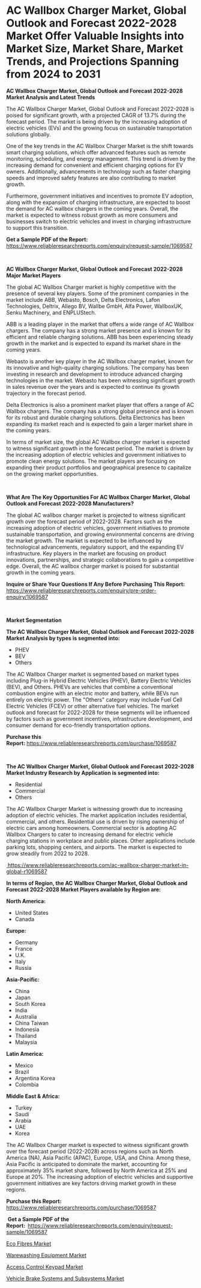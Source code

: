 <p><h1>AC Wallbox Charger Market, Global Outlook and Forecast 2022-2028 Market Offer Valuable Insights into Market Size, Market Share, Market Trends, and Projections Spanning from 2024 to 2031</h1></p><p><strong>AC Wallbox Charger Market, Global Outlook and Forecast 2022-2028 Market Analysis and Latest Trends</strong></p>
<p><p>The AC Wallbox Charger Market, Global Outlook and Forecast 2022-2028 is poised for significant growth, with a projected CAGR of 13.7% during the forecast period. The market is being driven by the increasing adoption of electric vehicles (EVs) and the growing focus on sustainable transportation solutions globally. </p><p>One of the key trends in the AC Wallbox Charger Market is the shift towards smart charging solutions, which offer advanced features such as remote monitoring, scheduling, and energy management. This trend is driven by the increasing demand for convenient and efficient charging options for EV owners. Additionally, advancements in technology such as faster charging speeds and improved safety features are also contributing to market growth.</p><p>Furthermore, government initiatives and incentives to promote EV adoption, along with the expansion of charging infrastructure, are expected to boost the demand for AC wallbox chargers in the coming years. Overall, the market is expected to witness robust growth as more consumers and businesses switch to electric vehicles and invest in charging infrastructure to support this transition.</p></p>
<p><strong>Get a Sample PDF of the Report:&nbsp;</strong> <a href="https://www.reliableresearchreports.com/enquiry/request-sample/1069587">https://www.reliableresearchreports.com/enquiry/request-sample/1069587</a></p>
<p>&nbsp;</p>
<p><strong>AC Wallbox Charger Market, Global Outlook and Forecast 2022-2028 Major Market Players</strong></p>
<p><p>The global AC Wallbox Charger market is highly competitive with the presence of several key players. Some of the prominent companies in the market include ABB, Webasto, Bosch, Delta Electronics, Lafon Technologies, Deltrix, Allego BV, Wallbe GmbH, Alfa Power, WallboxUK, Senku Machinery, and ENPLUStech.</p><p>ABB is a leading player in the market that offers a wide range of AC Wallbox chargers. The company has a strong market presence and is known for its efficient and reliable charging solutions. ABB has been experiencing steady growth in the market and is expected to expand its market share in the coming years.</p><p>Webasto is another key player in the AC Wallbox charger market, known for its innovative and high-quality charging solutions. The company has been investing in research and development to introduce advanced charging technologies in the market. Webasto has been witnessing significant growth in sales revenue over the years and is expected to continue its growth trajectory in the forecast period.</p><p>Delta Electronics is also a prominent market player that offers a range of AC Wallbox chargers. The company has a strong global presence and is known for its robust and durable charging solutions. Delta Electronics has been expanding its market reach and is expected to gain a larger market share in the coming years.</p><p>In terms of market size, the global AC Wallbox charger market is expected to witness significant growth in the forecast period. The market is driven by the increasing adoption of electric vehicles and government initiatives to promote clean energy solutions. The market players are focusing on expanding their product portfolios and geographical presence to capitalize on the growing market opportunities.</p></p>
<p>&nbsp;</p>
<p><strong>What Are The Key Opportunities For AC Wallbox Charger Market, Global Outlook and Forecast 2022-2028 Manufacturers?</strong></p>
<p><p>The global AC wallbox charger market is projected to witness significant growth over the forecast period of 2022-2028. Factors such as the increasing adoption of electric vehicles, government initiatives to promote sustainable transportation, and growing environmental concerns are driving the market growth. The market is expected to be influenced by technological advancements, regulatory support, and the expanding EV infrastructure. Key players in the market are focusing on product innovations, partnerships, and strategic collaborations to gain a competitive edge. Overall, the AC wallbox charger market is poised for substantial growth in the coming years.</p></p>
<p><strong>Inquire or Share Your Questions If Any Before Purchasing This Report:</strong> <a href="https://www.reliableresearchreports.com/enquiry/pre-order-enquiry/1069587">https://www.reliableresearchreports.com/enquiry/pre-order-enquiry/1069587</a></p>
<p>&nbsp;</p>
<p><strong>Market Segmentation</strong></p>
<p><strong>The AC Wallbox Charger Market, Global Outlook and Forecast 2022-2028 Market Analysis by types is segmented into:</strong></p>
<p><ul><li>PHEV</li><li>BEV</li><li>Others</li></ul></p>
<p><p>The AC Wallbox Charger market is segmented based on market types including Plug-in Hybrid Electric Vehicles (PHEV), Battery Electric Vehicles (BEV), and Others. PHEVs are vehicles that combine a conventional combustion engine with an electric motor and battery, while BEVs run entirely on electric power. The "Others" category may include Fuel Cell Electric Vehicles (FCEV) or other alternative fuel vehicles. The market outlook and forecast for 2022-2028 for these segments will be influenced by factors such as government incentives, infrastructure development, and consumer demand for eco-friendly transportation options.</p></p>
<p><strong>Purchase this Report:&nbsp;</strong><a href="https://www.reliableresearchreports.com/purchase/1069587">https://www.reliableresearchreports.com/purchase/1069587</a></p>
<p>&nbsp;</p>
<p><strong>The AC Wallbox Charger Market, Global Outlook and Forecast 2022-2028 Market Industry Research by Application is segmented into:</strong></p>
<p><ul><li>Residential</li><li>Commercial</li><li>Others</li></ul></p>
<p><p>The AC Wallbox Charger Market is witnessing growth due to increasing adoption of electric vehicles. The market application includes residential, commercial, and others. Residential use is driven by rising ownership of electric cars among homeowners. Commercial sector is adopting AC Wallbox Chargers to cater to increasing demand for electric vehicle charging stations in workplace and public places. Other applications include parking lots, shopping centers, and airports. The market is expected to grow steadily from 2022 to 2028.</p></p>
<p><a href="https://www.reliableresearchreports.com/ac-wallbox-charger-market-in-global-r1069587">&nbsp;https://www.reliableresearchreports.com/ac-wallbox-charger-market-in-global-r1069587</a></p>
<p><strong>In terms of Region, the AC Wallbox Charger Market, Global Outlook and Forecast 2022-2028 Market Players available by Region are:</strong></p>
<p>
    <p> <strong> North America: </strong>
        <ul>
            <li>United States</li>
            <li>Canada</li>
        </ul>
        </p> 
    <p> <strong> Europe: </strong>
        <ul>
            <li>Germany</li>
            <li>France</li>
            <li>U.K.</li>
            <li>Italy</li>
            <li>Russia</li>
        </ul>
        </p> 
    <p> <strong> Asia-Pacific: </strong>
        <ul>
            <li>China</li>
            <li>Japan</li>
            <li>South Korea</li>
            <li>India</li>
            <li>Australia</li>
            <li>China Taiwan</li>
            <li>Indonesia</li>
            <li>Thailand</li>
            <li>Malaysia</li>
        </ul>
        </p> 
    <p> <strong> Latin America: </strong>
        <ul>
            <li>Mexico</li>
            <li>Brazil</li>
            <li>Argentina Korea</li>
            <li>Colombia</li>
        </ul>
        </p> 
    <p> <strong> Middle East & Africa: </strong>
        <ul>
            <li>Turkey</li>
            <li>Saudi</li>
            <li>Arabia</li>
            <li>UAE</li>
            <li>Korea</li>
        </ul>
    </p>
    </p>
<p><p>The AC Wallbox Charger market is expected to witness significant growth over the forecast period (2022-2028) across regions such as North America (NA), Asia Pacific (APAC), Europe, USA, and China. Among these, Asia Pacific is anticipated to dominate the market, accounting for approximately 35% market share, followed by North America at 25% and Europe at 20%. The increasing adoption of electric vehicles and supportive government initiatives are key factors driving market growth in these regions.</p></p>
<p><strong>Purchase this Report: </strong><a href="https://www.reliableresearchreports.com/purchase/1069587">https://www.reliableresearchreports.com/purchase/1069587</a></p>
<p>&nbsp;<strong>Get a Sample PDF of the Report:&nbsp;&nbsp;</strong><a href="https://www.reliableresearchreports.com/enquiry/request-sample/1069587">https://www.reliableresearchreports.com/enquiry/request-sample/1069587</a></p>
<p><strong></strong></p>
<p><p><a href="https://github.com/nicoletavirag/Market-Research-Report-List-4/blob/main/eco-fibres-market.md">Eco Fibres Market</a></p><p><a href="https://github.com/mauripalmi/Market-Research-Report-List-4/blob/main/warewashing-equipment-market.md">Warewashing Equipment Market</a></p><p><a href="https://medium.com/@brennakessler/global-access-control-keypad-market-exploring-market-share-market-trends-and-future-growth-536e3842c2cc">Access Control Keypad Market</a></p><p><a href="https://medium.com/@jackiegrady1910/vehicle-brake-systems-and-subsystems-market-size-by-type-drum-brake-disc-brake-by-product-3e0e73d3643f">Vehicle Brake Systems and Subsystems Market</a></p></p>